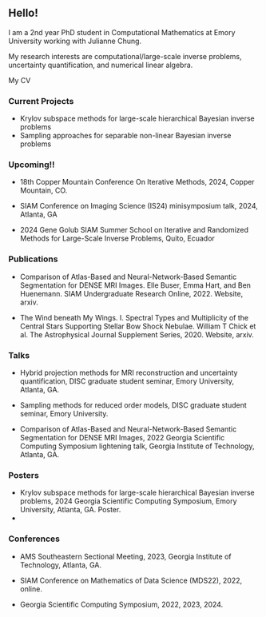 
<h2> Hello! </h2>
  <b1> I am a 2nd year PhD student in Computational Mathematics at Emory University working with Julianne Chung.    </b1>

  <b1> My research interests are computational/large-scale inverse problems, uncertainty quantification, and numerical linear algebra. 

  My CV
  </b1>

<h3> Current Projects </h3>
  <b1>    
    
  - Krylov subspace methods for large-scale hierarchical Bayesian inverse problems
  - Sampling approaches for separable non-linear Bayesian inverse problems
    
  </b1>

  
<h3> Upcoming!! </h3>
  <b1> 
  
  - 18th Copper Mountain Conference On Iterative Methods, 2024, Copper Mountain, CO.
    
  - SIAM Conference on Imaging Science (IS24) minisymposium talk, 2024, Atlanta, GA
    
  - 2024 Gene Golub SIAM Summer School on Iterative and Randomized Methods for Large-Scale Inverse Problems, Quito, Ecuador
    
  </b1>


<h3> Publications </h3>

  <b1>
  
  - Comparison of Atlas-Based and Neural-Network-Based Semantic Segmentation for DENSE MRI Images. Elle Buser, Emma Hart, and Ben Huenemann. SIAM Undergraduate Research Online, 2022. Website, arxiv.
  
  - The Wind beneath My Wings. I. Spectral Types and Multiplicity of the Central Stars Supporting Stellar Bow Shock Nebulae. William T Chick et al. The Astrophysical Journal Supplement Series, 2020. Website, arxiv.
    
  </b1>


<h3> Talks </h3>

  <b1> 
    
  - Hybrid projection methods for MRI reconstruction and uncertainty quantification, DISC graduate student seminar, Emory University, Atlanta, GA.
    
  - Sampling methods for reduced order models, DISC graduate student seminar, Emory University.
    
  - Comparison of Atlas-Based and Neural-Network-Based Semantic Segmentation for DENSE MRI Images, 2022 Georgia Scientific Computing Symposium lightening talk, Georgia Institute of Technology, Atlanta, GA.
    
  </b1>


<h3> Posters </h3>

  <b1>
  
  - Krylov subspace methods for large-scale hierarchical Bayesian inverse problems, 2024 Georgia Scientific Computing Symposium, Emory University, Atlanta, GA. Poster.
  - 
  </b1>


<h3> Conferences </h3>
  
  <b1>
    
  - AMS Southeastern Sectional Meeting, 2023, Georgia Institute of Technology, Atlanta, GA.
    
  - SIAM Conference on Mathematics of Data Science (MDS22), 2022, online.
    
  - Georgia Scientific Computing Symposium, 2022, 2023, 2024.
    
  </b1>
  



  

  


